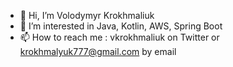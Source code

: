 - 👋 Hi, I’m Volodymyr Krokhmaliuk
- 👀 I’m interested in Java, Kotlin, AWS, Spring Boot
- 📫 How to reach me : vkrokhmaliuk on Twitter or krokhmalyuk777@gmail.com by email



<!---
Volodymyr95/Volodymyr95 is a ✨ special ✨ repository because its `README.md` (this file) appears on your GitHub profile.
You can click the Preview link to take a look at your changes.
--->
